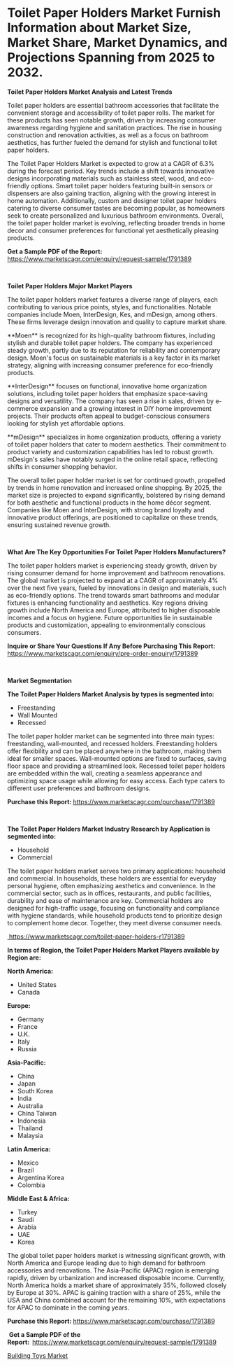 <p><h1>Toilet Paper Holders Market Furnish Information about Market Size, Market Share, Market Dynamics, and Projections Spanning from 2025 to 2032.</h1></p><p><strong>Toilet Paper Holders Market Analysis and Latest Trends</strong></p>
<p><p>Toilet paper holders are essential bathroom accessories that facilitate the convenient storage and accessibility of toilet paper rolls. The market for these products has seen notable growth, driven by increasing consumer awareness regarding hygiene and sanitation practices. The rise in housing construction and renovation activities, as well as a focus on bathroom aesthetics, has further fueled the demand for stylish and functional toilet paper holders. </p><p>The Toilet Paper Holders Market is expected to grow at a CAGR of 6.3% during the forecast period. Key trends include a shift towards innovative designs incorporating materials such as stainless steel, wood, and eco-friendly options. Smart toilet paper holders featuring built-in sensors or dispensers are also gaining traction, aligning with the growing interest in home automation. Additionally, custom and designer toilet paper holders catering to diverse consumer tastes are becoming popular, as homeowners seek to create personalized and luxurious bathroom environments. Overall, the toilet paper holder market is evolving, reflecting broader trends in home decor and consumer preferences for functional yet aesthetically pleasing products.</p></p>
<p><strong>Get a Sample PDF of the Report:&nbsp;</strong> <a href="https://www.marketscagr.com/enquiry/request-sample/1791389?utm_campaign=1905&utm_medium=2&utm_source=Github&utm_content=ia&utm_term=06022025&utm_id=toilet-paper-holders">https://www.marketscagr.com/enquiry/request-sample/1791389</a></p>
<p>&nbsp;</p>
<p><strong>Toilet Paper Holders Major Market Players</strong></p>
<p><p>The toilet paper holders market features a diverse range of players, each contributing to various price points, styles, and functionalities. Notable companies include Moen, InterDesign, Kes, and mDesign, among others. These firms leverage design innovation and quality to capture market share.</p><p>**Moen** is recognized for its high-quality bathroom fixtures, including stylish and durable toilet paper holders. The company has experienced steady growth, partly due to its reputation for reliability and contemporary design. Moen's focus on sustainable materials is a key factor in its market strategy, aligning with increasing consumer preference for eco-friendly products.</p><p>**InterDesign** focuses on functional, innovative home organization solutions, including toilet paper holders that emphasize space-saving designs and versatility. The company has seen a rise in sales, driven by e-commerce expansion and a growing interest in DIY home improvement projects. Their products often appeal to budget-conscious consumers looking for stylish yet affordable options.</p><p>**mDesign** specializes in home organization products, offering a variety of toilet paper holders that cater to modern aesthetics. Their commitment to product variety and customization capabilities has led to robust growth. mDesign's sales have notably surged in the online retail space, reflecting shifts in consumer shopping behavior.</p><p>The overall toilet paper holder market is set for continued growth, propelled by trends in home renovation and increased online shopping. By 2025, the market size is projected to expand significantly, bolstered by rising demand for both aesthetic and functional products in the home décor segment. Companies like Moen and InterDesign, with strong brand loyalty and innovative product offerings, are positioned to capitalize on these trends, ensuring sustained revenue growth.</p></p>
<p>&nbsp;</p>
<p><strong>What Are The Key Opportunities For Toilet Paper Holders Manufacturers?</strong></p>
<p><p>The toilet paper holders market is experiencing steady growth, driven by rising consumer demand for home improvement and bathroom renovations. The global market is projected to expand at a CAGR of approximately 4% over the next five years, fueled by innovations in design and materials, such as eco-friendly options. The trend towards smart bathrooms and modular fixtures is enhancing functionality and aesthetics. Key regions driving growth include North America and Europe, attributed to higher disposable incomes and a focus on hygiene. Future opportunities lie in sustainable products and customization, appealing to environmentally conscious consumers.</p></p>
<p><strong>Inquire or Share Your Questions If Any Before Purchasing This Report:</strong> <a href="https://www.marketscagr.com/enquiry/pre-order-enquiry/1791389?utm_campaign=1905&utm_medium=2&utm_source=Github&utm_content=ia&utm_term=06022025&utm_id=toilet-paper-holders">https://www.marketscagr.com/enquiry/pre-order-enquiry/1791389</a></p>
<p>&nbsp;</p>
<p><strong>Market Segmentation</strong></p>
<p><strong>The Toilet Paper Holders Market Analysis by types is segmented into:</strong></p>
<p><ul><li>Freestanding</li><li>Wall Mounted</li><li>Recessed</li></ul></p>
<p><p>The toilet paper holder market can be segmented into three main types: freestanding, wall-mounted, and recessed holders. Freestanding holders offer flexibility and can be placed anywhere in the bathroom, making them ideal for smaller spaces. Wall-mounted options are fixed to surfaces, saving floor space and providing a streamlined look. Recessed toilet paper holders are embedded within the wall, creating a seamless appearance and optimizing space usage while allowing for easy access. Each type caters to different user preferences and bathroom designs.</p></p>
<p><strong>Purchase this Report:&nbsp;</strong><a href="https://www.marketscagr.com/purchase/1791389?utm_campaign=1905&utm_medium=2&utm_source=Github&utm_content=ia&utm_term=06022025&utm_id=toilet-paper-holders">https://www.marketscagr.com/purchase/1791389</a></p>
<p>&nbsp;</p>
<p><strong>The Toilet Paper Holders Market Industry Research by Application is segmented into:</strong></p>
<p><ul><li>Household</li><li>Commercial</li></ul></p>
<p><p>The toilet paper holders market serves two primary applications: household and commercial. In households, these holders are essential for everyday personal hygiene, often emphasizing aesthetics and convenience. In the commercial sector, such as in offices, restaurants, and public facilities, durability and ease of maintenance are key. Commercial holders are designed for high-traffic usage, focusing on functionality and compliance with hygiene standards, while household products tend to prioritize design to complement home decor. Together, they meet diverse consumer needs.</p></p>
<p><a href="https://www.marketscagr.com/toilet-paper-holders-r1791389?utm_campaign=1905&utm_medium=2&utm_source=Github&utm_content=ia&utm_term=06022025&utm_id=toilet-paper-holders">&nbsp;https://www.marketscagr.com/toilet-paper-holders-r1791389</a></p>
<p><strong>In terms of Region, the Toilet Paper Holders Market Players available by Region are:</strong></p>
<p>
    <p> <strong> North America: </strong>
        <ul>
            <li>United States</li>
            <li>Canada</li>
        </ul>
        </p> 
    <p> <strong> Europe: </strong>
        <ul>
            <li>Germany</li>
            <li>France</li>
            <li>U.K.</li>
            <li>Italy</li>
            <li>Russia</li>
        </ul>
        </p> 
    <p> <strong> Asia-Pacific: </strong>
        <ul>
            <li>China</li>
            <li>Japan</li>
            <li>South Korea</li>
            <li>India</li>
            <li>Australia</li>
            <li>China Taiwan</li>
            <li>Indonesia</li>
            <li>Thailand</li>
            <li>Malaysia</li>
        </ul>
        </p> 
    <p> <strong> Latin America: </strong>
        <ul>
            <li>Mexico</li>
            <li>Brazil</li>
            <li>Argentina Korea</li>
            <li>Colombia</li>
        </ul>
        </p> 
    <p> <strong> Middle East & Africa: </strong>
        <ul>
            <li>Turkey</li>
            <li>Saudi</li>
            <li>Arabia</li>
            <li>UAE</li>
            <li>Korea</li>
        </ul>
    </p>
    </p>
<p><p>The global toilet paper holders market is witnessing significant growth, with North America and Europe leading due to high demand for bathroom accessories and renovations. The Asia-Pacific (APAC) region is emerging rapidly, driven by urbanization and increased disposable income. Currently, North America holds a market share of approximately 35%, followed closely by Europe at 30%. APAC is gaining traction with a share of 25%, while the USA and China combined account for the remaining 10%, with expectations for APAC to dominate in the coming years.</p></p>
<p><strong>Purchase this Report: </strong><a href="https://www.marketscagr.com/purchase/1791389?utm_campaign=1905&utm_medium=2&utm_source=Github&utm_content=ia&utm_term=06022025&utm_id=toilet-paper-holders">https://www.marketscagr.com/purchase/1791389</a></p>
<p>&nbsp;<strong>Get a Sample PDF of the Report:&nbsp;&nbsp;</strong><a href="https://www.marketscagr.com/enquiry/request-sample/1791389?utm_campaign=1905&utm_medium=2&utm_source=Github&utm_content=ia&utm_term=06022025&utm_id=toilet-paper-holders">https://www.marketscagr.com/enquiry/request-sample/1791389</a></p>
<p><strong></strong></p>
<p><p><a href="https://github.com/AshikRahman991/Market-Research-Report-List-1/blob/main/building-toys-market.md?utm_campaign=1905&utm_medium=2&utm_source=Github&utm_content=ia&utm_term=06022025&utm_id=toilet-paper-holders">Building Toys Market</a></p></p>